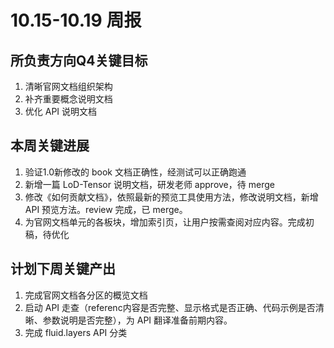 # 10.15-10.19 周报

## 所负责方向Q4关键目标

1. 清晰官网文档组织架构
2. 补齐重要概念说明文档
3. 优化 API 说明文档

## 本周关键进展

1. 验证1.0新修改的 book 文档正确性，经测试可以正确跑通
2. 新增一篇 LoD-Tensor 说明文档，研发老师 approve，待 merge
3. 修改《如何贡献文档》，依照最新的预览工具使用方法，修改说明文档，新增 API 预览方法。review 完成，已 merge。
4. 为官网文档单元的各板块，增加索引页，让用户按需查阅对应内容。完成初稿，待优化

## 计划下周关键产出

1. 完成官网文档各分区的概览文档
2. 启动 API 走查（referenc内容是否完整、显示格式是否正确、代码示例是否清晰、参数说明是否完整），为 API 翻译准备前期内容。
3. 完成 fluid.layers API 分类
